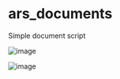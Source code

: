 # ars_documents
Simple document script


![image](https://github.com/Arius-Development/ars_documents/assets/70983185/d80c46fc-7c46-40d0-b059-451caf2ebea6)

![image](https://github.com/Arius-Development/ars_documents/assets/70983185/3531aa43-34b7-4fd3-b4c3-4b95035605f0)
